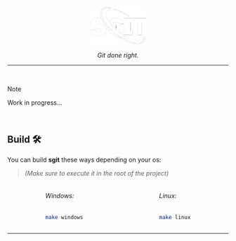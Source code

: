 <br /><br />

<div align="center">
  <a href="https://github.com/CiroZDP/sgit">
    <img src="assets/images/sgit_transparent.png" width="25%" />
  </a>

  <br />
  <p class="lore"><i>Git done right.</i></p>
</div>

---

<br />

> [!NOTE]
> Work in progress...

<br />

## Build 🛠️
You can build **sgit** these ways depending on your os:
> *(Make sure to execute it in the root of the project)*

<div style="display: flex; justify-content: space-around; align-items: flex-start; max-width: 600px; margin: 0 auto;">
  <div style="text-align: left;">

###### Windows:
```bash
make windows
```

  </div>
  <div style="text-align: left;">

###### Linux:
```bash
make linux
```

  </div>
</div>



---